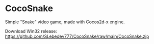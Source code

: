 # CocoSnake

Simple "Snake" video game, made with Cocos2d-x engine.

Download Win32 release: https://github.com/SLebedev777/CocoSnake/raw/main/CocoSnake.zip
